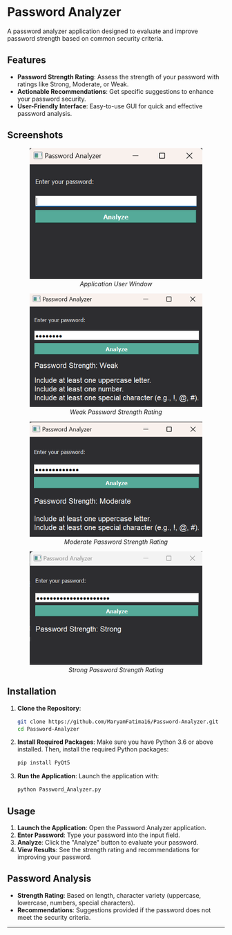 # Password Analyzer

A password analyzer application designed to evaluate and improve password strength based on common security criteria.

## Features

- **Password Strength Rating**: Assess the strength of your password with ratings like Strong, Moderate, or Weak.
- **Actionable Recommendations**: Get specific suggestions to enhance your password security.
- **User-Friendly Interface**: Easy-to-use GUI for quick and effective password analysis.

## Screenshots

<p align="center">
  <img src="screenshots/user-window.png" alt="User Window" width="400"/>
  <br/><i>Application User Window</i>
</p>

<p align="center">
  <img src="screenshots/Weak-password.png" alt="Weak Password" width="400"/>
  <br/><i>Weak Password Strength Rating</i>
</p>

<p align="center">
  <img src="screenshots/Moderate-password.png" alt="Moderate Password" width="400"/>
  <br/><i>Moderate Password Strength Rating</i>
</p>

<p align="center">
  <img src="screenshots/Strong-password.png" alt="Strong Password" width="400"/>
  <br/><i>Strong Password Strength Rating</i>
</p>


## Installation

1. **Clone the Repository**:
    ```sh
    git clone https://github.com/MaryamFatima16/Password-Analyzer.git
    cd Password-Analyzer
    ```

2. **Install Required Packages**:
    Make sure you have Python 3.6 or above installed. Then, install the required Python packages:
    ```sh
    pip install PyQt5
    ```

3. **Run the Application**:
    Launch the application with:
    ```sh
    python Password_Analyzer.py
    ```

## Usage

1. **Launch the Application**: Open the Password Analyzer application.
2. **Enter Password**: Type your password into the input field.
3. **Analyze**: Click the "Analyze" button to evaluate your password.
4. **View Results**: See the strength rating and recommendations for improving your password.

## Password Analysis

- **Strength Rating**: Based on length, character variety (uppercase, lowercase, numbers, special characters).
- **Recommendations**: Suggestions provided if the password does not meet the security criteria.

---

